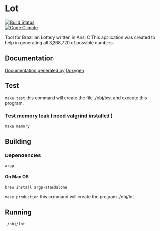 # Lot
[![Build Status](https://travis-ci.org/edgardleal/lot.svg?branch=master)](https://travis-ci.org/edgardleal/lot)   
[![Code Climate](https://codeclimate.com/github/edgardleal/lot/badges/gpa.svg)](https://codeclimate.com/github/edgardleal/lot)   

Tool for Brazilian Lottery written in Ansi C
This application was created to help in generating all 3,268,720 of possible numbers.

## Documentation  
[Documentation generated by](https://edgardleal.github.io/lot/) [Doxygen](http://www.stack.nl/~dimitri/doxygen/)

## Test 

`make test`
this command will create the file ./obj/test and execute this program.

### Test memory leak ( need valgrind installed )
`make memory`

## Building  

### Dependencies 

    argp

#### On Mac OS

`brew install argp-standalone`

`make production`
this command will create the program ./obj/lot

## Running  

`./obj/lot`
